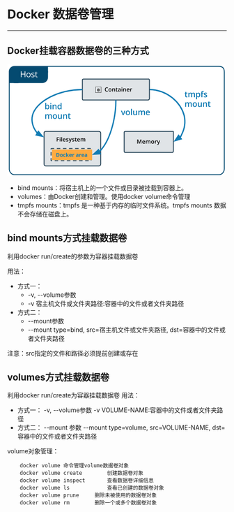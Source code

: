 # Docker 数据卷管理
---
## Docker挂载容器数据卷的三种方式
![](/assets/00.png)
- bind mounts：将宿主机上的一个文件或目录被挂载到容器上。
- volumes：由Docker创建和管理。使用docker volume命令管理
- tmpfs mounts：tmpfs 是一种基于内存的临时文件系统。tmpfs mounts 数据不会存储在磁盘上。

## bind mounts方式挂载数据卷

利用docker run/create的参数为容器挂载数据卷

用法：
  - 方式一：
    - -v, --volume参数
    - -v 宿主机文件或文件夹路径:容器中的文件或者文件夹路径
  - 方式二：
    - --mount参数
    - --mount type=bind, src=宿主机文件或文件夹路径, dst=容器中的文件或者文件夹路径
    
注意：src指定的文件和路径必须提前创建或存在

## volumes方式挂载数据卷
利用docker run/create为容器挂载数据卷
用法：
  - 方式一： 
        -v, --volume参数
    	-v VOLUME-NAME:容器中的文件或者文件夹路径
  - 方式二：
        --mount 参数
        --mount type=volume, src=VOLUME-NAME, dst=容器中的文件或者文件夹路径
        
volume对象管理：
```
    docker volume 命令管理volume数据卷对象
    docker volume create		创建数据卷对象
    docker volume inspect		查看数据卷详细信息
    docker volume ls			查看已创建的数据卷对象
    docker volume prune		删除未被使用的数据卷对象
    docker volume rm		删除一个或多个数据卷对象
```

  


